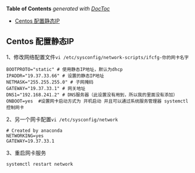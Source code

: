 <!-- START doctoc generated TOC please keep comment here to allow auto update -->
<!-- DON'T EDIT THIS SECTION, INSTEAD RE-RUN doctoc TO UPDATE -->
**Table of Contents**  *generated with [DocToc](https://github.com/thlorenz/doctoc)*

- [Centos 配置静态IP](#centos-%E9%85%8D%E7%BD%AE%E9%9D%99%E6%80%81ip)

<!-- END doctoc generated TOC please keep comment here to allow auto update -->

## Centos 配置静态IP

1、修改网络配置文件`vi /etc/sysconfig/network-scripts/ifcfg-你的网卡名字`

	BOOTPROTO="static" # 使用静态IP地址，默认为dhcp 
	IPADDR="19.37.33.66" # 设置的静态IP地址
	NETMASK="255.255.255.0" # 子网掩码 
	GATEWAY="19.37.33.1" # 网关地址 
	DNS1="192.168.241.2" # DNS服务器（此设置没有用到，所以我的里面没有添加）
	ONBOOT=yes  #设置网卡启动方式为 开机启动 并且可以通过系统服务管理器 systemctl 控制网卡

2、另一个网卡配置`vi /etc/sysconfig/network`

	# Created by anaconda
	NETWORKING=yes
	GATEWAY=19.37.33.1

3、重启网卡服务

	systemctl restart network